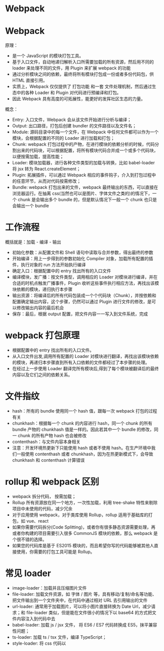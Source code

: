 # Webpack

# Webpack

原理：

- 是一个 JavaScript 的模块打包工具。
- 基于入口文件，自动地递归解析入口所需要加载的所有资源，然后用不同的 loader 来处理不同的文件，用 Plugin 来扩展 webpack 的功能
- 通过分析模块之间的依赖，最终将所有模块打包成一份或者多份代码包，供 HTML 直接引用。
- 实质上，Webpack 仅仅提供了 打包功能 和一套 文件处理机制，然后通过生态中的各种 Loader 和 Plugin 对代码进行预编译和打包。
- 因此 Webpack 具有高度的可拓展性，能更好的发挥社区生态的力量。

概念：

- Entry: 入口文件，Webpack 会从该文件开始进行分析与编译；
- Output: 出口路径，打包后创建 bundler 的文件路径以及文件名；
- Module: 源码目录中的每一个文件，在 Webpack 中任何文件都可以作为一个模块，会根据配置的不同的 Loader 进行加载和打包；
- Chunk: webpack 打包过程中的产物，在进行模块的依赖分析的时候，代码分割出来的代码块，可以根据配置，将所有模块代码合并成一个或多个代码块，以便按需加载，提高性能；
- Loader: 模块加载器，进行各种文件类型的加载与转换，比如 babel-loader 将 jsx 转为 React.createElement；
- Plugin: 拓展插件，可以通过 Webpack 相应的事件钩子，介入到打包过程中的任意环节，从而对代码按需修改；
- Bundle: webpack 打包出来的文件，webpack 最终输出的东西，可以直接在浏览器运行。在抽离 css(当然也可以是图片、字体文件之类的)的情况下，一个 chunk 是会输出多个 bundle 的，但是默认情况下一般一个 chunk 也只是会输出一个 bundle

# 工作流程

概括就是：加载 - 编译 - 输出

- 初始化参数：从配置文件和 Shell 语句中读取与合并参数，得出最终的参数
- 开始编译：用上一步得到的参数初始化 Compiler 对象，加载所有配置的插件，执行对象的 run 方法开始执行编译
- 确定入口：根据配置中的 entry 找出所有的入口文件
- 编译模块，发广播：按文件类型，调用相应的 Loader 对模块进行编译，并在合适的时机点触发广播事件，Plugin 收听这些事件执行相应方法，再找出该模块依赖的模块，递归执行本步骤
- 输出资源：将编译后的所有代码包装成一个个代码块（Chunk），并按依赖和配置确定输出内容，这个步骤，仍然可以通过 Plugin 进行文件的修改，是可以修改输出内容的最后机会
- 保存：最后，根据 output 配置，把文件内容一一写入到文件系统，完成

# webpack 打包原理

- 根据配置中的 entry 找出所有的入口文件。
- 从入口文件出发,调用所有配置的 Loader 对模块进行翻译，再找出该模块依赖的模块，再递归本步骤直到所有入口依赖的文件都经过了本步骤的处理。
- 在经过上一步使用 Loader 翻译完所有模块后,得到了每个模块被翻译后的最终内容以及它们之间的依赖关系。

# 文件指纹

- hash：所有的 bundle 使用同一个 hash 值，跟每一次 webpack 打包的过程有关
- chunkhash：根据每一个 chunk 的内容进行 hash，同一个 chunk 的所有 bundle 产物的 chunkhash 值是一样的。因此若其中一个 bundle 的修改，同一 chunk 的所有产物 hash 也会被修改
- contenthash：与文件内容本身相关
- 注意：开发环境热更新下只能使用 hash 或者不使用 hash。在生产环境中我们一般使用 contenthash 或者 chunkhash，因为在热更新模式下，会导致 chunkhash 和 contenthash 计算错误

# rollup 和 webpack 区别

- webpack 拆分代码， 按需加载；
- Rollup 所有资源放在同一个地方，一次性加载，利用 tree-shake 特性来剔除项目中未使用的代码，减少冗余
- 对于应用使用 webpack，对于类库使用 Rollup，rollup 适用于基础库的打包，如 vue、react
- 如果你需要代码拆分(Code Splitting)，或者你有很多静态资源需要处理，再或者你构建的项目需要引入很多 CommonJS 模块的依赖，那么 webpack 是个很不错的选择。
- 如果您的代码库是基于 ES2015 模块的，而且希望你写的代码能够被其他人直接使用，你需要的打包工具可能是 Rollup。

# 常见 loader

- image-loader：加载并且压缩图片文件
- file-loader: 加载文件资源，如 字体 / 图片 等，具有移动/复制/命名等功能、把文件输出到一个文件夹中，在代码中通过相对 URL 去引用输出的文件
- url-loader: 通常用于加载图片，可以将小图片直接转换为 Date Url，减少请求；和 file-loader 类似，但是能在文件很小的情况下以 base64 的方式把文件内容注入到代码中去
- babel-loader: 加载 js / jsx 文件， 将 ES6 / ES7 代码转换成 ES5，抹平兼容性问题；
- ts-loader: 加载 ts / tsx 文件，编译 TypeScript；
- style-loader: 将 css 代码以
